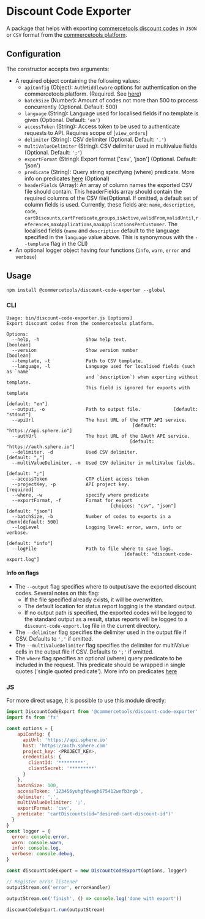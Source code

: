 # Discount Code Exporter

A package that helps with exporting [commercetools discount codes](https://docs.commercetools.com/http-api-projects-discountCodes.html) in `JSON` or `CSV` format from the [commercetools platform](https://docs.commercetools.com/).

## Configuration

The constructor accepts two arguments:

* A required object containing the following values:
  * `apiConfig` (Object): `AuthMiddleware` options for authentication on the commercetools platform. (Required. See [here](https://commercetools.github.io/nodejs/sdk/api/sdkMiddlewareAuth.html#named-arguments-options))
  * `batchSize` (Number): Amount of codes not more than 500 to process concurrently (Optional. Default: 500)
  * `language` (String): Language used for localised fields if no template is given (Optional. Default: `'en'`)
  * `accessToken` (String): Access token to be used to authenticate requests to API. Requires scope of [`view_orders`]
  * `delimiter` (String): CSV delimiter (Optional. Default: `','`)
  * `multiValueDelimiter` (String): CSV delimiter used in multivalue fields (Optional. Default: `';'`)
  * `exportFormat` (String): Export format ['csv', 'json'] (Optional. Default: 'json')
  * `predicate` (String): Query string specifying (where) predicate. More info on predicates [here](https://docs.commercetools.com/http-api.html#predicates) (Optional)
  * `headerFields` (Array<String>): An array of column names the exported CSV file should contain. This headerFields array should contain the required columns of the CSV file(Optional. If omitted, a default set of column fields is used. Currently, these fields are: `name`, `description`, `code`, `cartDiscounts`,`cartPredicate`,`groups`,`isActive`,`validFrom`,`validUntil`,`references`,`maxApplications`,`maxApplicationsPerCustomer`.
    The localised fields (`name` and `description` default to the language specified in the `language` value above.
    This is synonymous with the `--template` flag in the CLI)
* An optional logger object having four functions (`info`, `warn`, `error` and `verbose`)

## Usage

`npm install @commercetools/discount-code-exporter --global`

### CLI

```
Usage: bin/discount-code-exporter.js [options]
Export discount codes from the commercetools platform.

Options:
  --help, -h                 Show help text.                           [boolean]
  --version                  Show version number                       [boolean]
  --template, -t             Path to CSV template.
  --language, -l             Language used for localised fields (such as `name`
                             and `description`) when exporting without template.
                             This field is ignored for exports with template
                                                                 [default: "en"]
  --output, -o               Path to output file.            [default: "stdout"]
  --apiUrl                   The host URL of the HTTP API service.
                                              [default: "https://api.sphere.io"]
  --authUrl                  The host URL of the OAuth API service.
                                             [default: "https://auth.sphere.io"]
  --delimiter, -d            Used CSV delimiter.                  [default: ","]
  --multiValueDelimiter, -m  Used CSV delimiter in multiValue fields.
                                                                  [default: ";"]
  --accessToken              CTP client access token
  --projectKey, -p           API project key.                         [required]
  --where, -w                specify where predicate
  --exportFormat, -f         Format for export
                                      [choices: "csv", "json"] [default: "json"]
  --batchSize, -b            Number of codes to exports in a chunk[default: 500]
  --logLevel                 Logging level: error, warn, info or verbose.
                                                               [default: "info"]
  --logFile                  Path to file where to save logs.
                                           [default: "discount-code-export.log"]
```

#### Info on flags

* The `--output` flag specifies where to output/save the exported discount codes. Several notes on this flag:
  * If the file specified already exists, it will be overwritten.
  * The default location for status report logging is the standard output.
  * If no output path is specified, the exported codes will be logged to the standard output as a result, status reports will be logged to a `discount-code-export.log` file in the current directory.
* The `--delimiter` flag specifies the delimiter used in the output file if CSV. Defaults to `','` if omitted.
* The `--multiValueDelimiter` flag specifies the delimiter for multiValue cells in the output file if CSV. Defaults to `';'` if omitted.
* The `where` flag specifies an optional (where) query predicate to be included in the request. This predicate should be wrapped in single quotes ('single quoted predicate'). More info on predicates [here](https://docs.commercetools.com/http-api.html#predicates)

### JS

For more direct usage, it is possible to use this module directly:

```js
import DiscountCodeExport from '@commercetools/discount-code-exporter'
import fs from 'fs'

const options = {
    apiConfig: {
      apiUrl: 'https://api.sphere.io'
      host: 'https://auth.sphere.com'
      project_key: <PROJECT_KEY>,
      credentials: {
        clientId: '*********',
        clientSecret: '*********'
      }
    },
    batchSize: 100,
    accessToken: '123456yuhgfdwegh675412wefb3rgb',
    delimiter: ',',
    multiValueDelimiter: ';',
    exportFormat: 'csv',
    predicate: 'cartDiscounts(id="desired-cart-discount-id")'
  }
}
const logger = {
  error: console.error,
  warn: console.warn,
  info: console.log,
  verbose: console.debug,
}

const discountCodeExport = new DiscountCodeExport(options, logger)

// Register error listener
outputStream.on('error', errorHandler)

outputStream.on('finish', () => console.log('done with export'))

discountCodeExport.run(outputStream)
```
